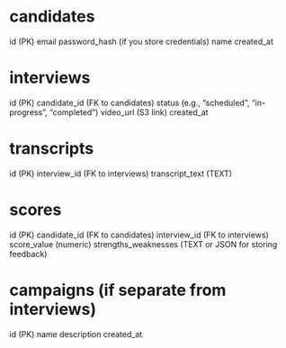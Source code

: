 # candidates

id (PK)
email
password_hash (if you store credentials)
name
created_at

# interviews

id (PK)
candidate_id (FK to candidates)
status (e.g., “scheduled”, “in-progress”, “completed”)
video_url (S3 link)
created_at

# transcripts

id (PK)
interview_id (FK to interviews)
transcript_text (TEXT)

# scores

id (PK)
candidate_id (FK to candidates)
interview_id (FK to interviews)
score_value (numeric)
strengths_weaknesses (TEXT or JSON for storing feedback)

# campaigns (if separate from interviews)

id (PK)
name
description
created_at